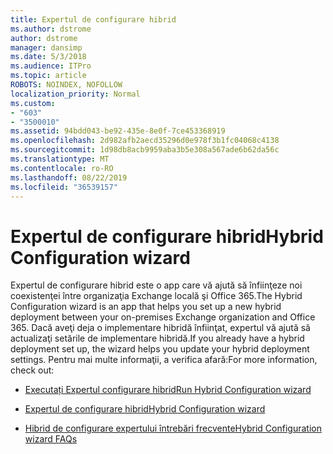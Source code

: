 ```yaml
---
title: Expertul de configurare hibrid
ms.author: dstrome
author: dstrome
manager: dansimp
ms.date: 5/3/2018
ms.audience: ITPro
ms.topic: article
ROBOTS: NOINDEX, NOFOLLOW
localization_priority: Normal
ms.custom:
- "603"
- "3500010"
ms.assetid: 94bdd043-be92-435e-8e0f-7ce453368919
ms.openlocfilehash: 2d982afb2aecd35296d0e978f3b1fc04068c4138
ms.sourcegitcommit: 1d98db8acb9959aba3b5e308a567ade6b62da56c
ms.translationtype: MT
ms.contentlocale: ro-RO
ms.lasthandoff: 08/22/2019
ms.locfileid: "36539157"
---
```

# <a name="hybrid-configuration-wizard"></a><span data-ttu-id="6ae32-102">Expertul de configurare hibrid</span><span class="sxs-lookup"><span data-stu-id="6ae32-102">Hybrid Configuration wizard</span></span>

<span data-ttu-id="6ae32-103">Expertul de configurare hibrid este o app care vă ajută să înfiinţeze noi coexistenţei între organizaţia Exchange locală şi Office 365.</span><span class="sxs-lookup"><span data-stu-id="6ae32-103">The Hybrid Configuration wizard is an app that helps you set up a new hybrid deployment between your on-premises Exchange organization and Office 365.</span></span> <span data-ttu-id="6ae32-104">Dacă aveţi deja o implementare hibridă înfiinţat, expertul vă ajută să actualizaţi setările de implementare hibridă.</span><span class="sxs-lookup"><span data-stu-id="6ae32-104">If you already have a hybrid deployment set up, the wizard helps you update your hybrid deployment settings.</span></span> <span data-ttu-id="6ae32-105">Pentru mai multe informaţii, a verifica afară:</span><span class="sxs-lookup"><span data-stu-id="6ae32-105">For more information, check out:</span></span>
  
- [<span data-ttu-id="6ae32-106">Executați Expertul configurare hibrid</span><span class="sxs-lookup"><span data-stu-id="6ae32-106">Run Hybrid Configuration wizard</span></span>](https://technet.microsoft.com/library/mt595788%28v=exchg.150%29.aspx)

- [<span data-ttu-id="6ae32-107">Expertul de configurare hibrid</span><span class="sxs-lookup"><span data-stu-id="6ae32-107">Hybrid Configuration wizard</span></span>](https://technet.microsoft.com/library/hh529921%28v=exchg.150%29.aspx)

- [<span data-ttu-id="6ae32-108">Hibrid de configurare expertului întrebări frecvente</span><span class="sxs-lookup"><span data-stu-id="6ae32-108">Hybrid Configuration wizard FAQs</span></span>](https://technet.microsoft.com/library/mt488940%28v=exchg.150%29.aspx)
